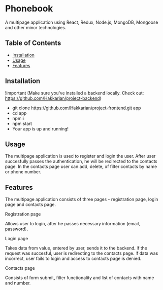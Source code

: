 # Phonebook

A multipage application using React, Redux, Node.js, MongoDB, Mongoose and other minor technologies.

## Table of Contents

- [Installation](#installation)
- [Usage](#usage)
- [Features](#features)

## Installation

!important (Make sure you've installed a backend locally. Check out: https://github.com/Hakkarian/project-backend)

- git clone https://github.com/Hakkarian/project-frontend.git app
- cd app
- npm i
- npm start
- Your app is up and running!

## Usage

The multipage application is used to register and login the user. After user succesfully passes the authentication, he will be redirected to the contacts page. In the contacts page user can add, delete, of filter contacts by name or phone number.

## Features

The multipage application consists of three pages - registration page, login page and contacts page.

Registration page

Allows user to login, after he passes necessary information (email, password).

Login page

Takes data from value, entered by user, sends it to the backend. If the request was succesful, user is redirecting to the contacts page. If data was incorrect, user fails to login and access to contacts page is denied.

Contacts page

Consists of form submit, filter functionality and list of contacts with name and number.
